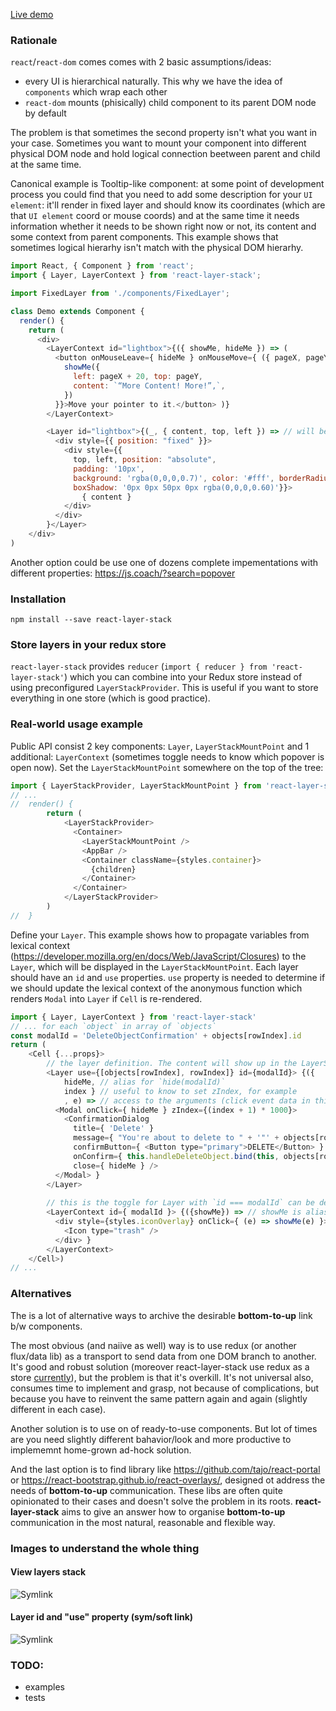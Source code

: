 [Live demo](https://fckt.github.io/react-layer-stack/)

### Rationale
`react`/`react-dom` comes comes with 2 basic assumptions/ideas:
- every UI is hierarchical naturally. This why we have the idea of `components` which wrap each other
- `react-dom` mounts (phisically) child component to its parent DOM node by default

The problem is that sometimes the second property isn't what you want in your case. Sometimes you want to mount your component into different physical DOM node and hold logical connection beetween parent and child at the same time.

Canonical example is Tooltip-like component: at some point of development process you could find that you need to add some description for your `UI element`: it'll render in fixed layer and should know its coordinates (which are that `UI element` coord or mouse coords) and at the same time it needs information whether it needs to be shown right now or not, its content and some context from parent components. This example shows that sometimes logical hierarhy isn't match with the physical DOM hierarhy.

```javascript
import React, { Component } from 'react';
import { Layer, LayerContext } from 'react-layer-stack';

import FixedLayer from './components/FixedLayer';

class Demo extends Component {
  render() {
    return (
      <div>
        <LayerContext id="lightbox">{({ showMe, hideMe }) => (
          <button onMouseLeave={ hideMe } onMouseMove={ ({ pageX, pageY }) => {
            showMe({
              left: pageX + 20, top: pageY,
              content: `“More Content! More!”,`,
            })
          }}>Move your pointer to it.</button> )}
        </LayerContext>

        <Layer id="lightbox">{(_, { content, top, left }) => // will be redered into <LayerStackMountPoint />
          <div style={{ position: "fixed" }}>
            <div style={{
              top, left, position: "absolute",
              padding: '10px',
              background: 'rgba(0,0,0,0.7)', color: '#fff', borderRadius: '5px',
              boxShadow: '0px 0px 50px 0px rgba(0,0,0,0.60)'}}>
                { content }
            </div>
          </div>
        }</Layer>
    </div>
)
```

Another option could be use one of dozens complete impementations with different properties:
https://js.coach/?search=popover

### Installation
```
npm install --save react-layer-stack
```

### Store layers in your redux store

`react-layer-stack` provides `reducer` (`import { reducer } from 'react-layer-stack'`) which you can combine into your Redux store instead of using preconfigured `LayerStackProvider`. This is useful if you want to store everything in one store (which is good practice).

### Real-world usage example

Public API consist 2 key components: `Layer`, `LayerStackMountPoint` and 1 additional: `LayerContext` (sometimes toggle needs to know which popover is open now).
Set the `LayerStackMountPoint` somewhere on the top of the tree:

```javascript
import { LayerStackProvider, LayerStackMountPoint } from 'react-layer-stack'
// ...
//  render() {
        return (
            <LayerStackProvider>
              <Container>
                <LayerStackMountPoint />
                <AppBar />
                <Container className={styles.container}>
                  {children}
                </Container>
              </Container>
            </LayerStackProvider>
        )
//  }
```

Define your `Layer`. This example shows how to propagate variables from lexical context (https://developer.mozilla.org/en/docs/Web/JavaScript/Closures) to the `Layer`, which will be displayed in the `LayerStackMountPoint`. Each layer should have an `id` and `use` properties. `use` property is needed to determine if we should update the lexical context of the anonymous function which renders `Modal` into `Layer` if `Cell` is re-rendered.

```javascript
import { Layer, LayerContext } from 'react-layer-stack'
// ... for each `object` in array of `objects`
const modalId = 'DeleteObjectConfirmation' + objects[rowIndex].id
return (
    <Cell {...props}>
        // the layer definition. The content will show up in the LayerStackMountPoint when `show(modalId)` be fired in LayerContext
        <Layer use={[objects[rowIndex], rowIndex]} id={modalId}> {({
            hideMe, // alias for `hide(modalId)`
            index } // useful to know to set zIndex, for example
            , e) => // access to the arguments (click event data in this example)
          <Modal onClick={ hideMe } zIndex={(index + 1) * 1000}>
            <ConfirmationDialog
              title={ 'Delete' }
              message={ "You're about to delete to " + '"' + objects[rowIndex].name + '"' }
              confirmButton={ <Button type="primary">DELETE</Button> }
              onConfirm={ this.handleDeleteObject.bind(this, objects[rowIndex].name, hideMe) } // hide after confirmation
              close={ hideMe } />
          </Modal> }
        </Layer>
        
        // this is the toggle for Layer with `id === modalId` can be defined everywhere in the components tree
        <LayerContext id={ modalId }> {({showMe}) => // showMe is alias for `show(modalId)`
          <div style={styles.iconOverlay} onClick={ (e) => showMe(e) }> // additional arguments can be passed (like event)
            <Icon type="trash" />
          </div> }
        </LayerContext>
    </Cell>)
// ...
```

### Alternatives
The is a lot of alternative ways to archive the desirable **bottom-to-up** link b/w components.

The most obvious (and naiive as well) way is to use redux (or another flux/data lib) as a transport to send data from one DOM branch to another. It's good and robust solution (moreover react-layer-stack use redux as a store [currently](https://github.com/fckt/react-layer-stack/blob/master/README.md#one-important-thing-to-know)), but the problem is that it's  overkill. It's not universal also, consumes time to implement and grasp, not because of complications, but because you have to reinvent the same pattern again and again (slightly different in each case).

Another solution is to use on of ready-to-use components. But lot of times are you need slightly different bahavior/look and more productive to implememnt home-grown ad-hock solution.

And the last option is to find library like https://github.com/tajo/react-portal or https://react-bootstrap.github.io/react-overlays/, designed ot address the needs of **bottom-to-up** communication. These libs are often quite opinionated to their cases and doesn't solve the problem in its roots. **react-layer-stack** aims to give an answer how to organise **bottom-to-up** communication in the most natural, reasonable and flexible way.

### Images to understand the whole thing
#### View layers stack
![Symlink](http://cfs6.tistory.com/upload_control/download.blog?fhandle=YmxvZzE1NzczMkBmczYudGlzdG9yeS5jb206L2F0dGFjaC8wLzEzMDAwMDAwMDAyMi5qcGc%3D)

#### Layer id and "use" property (sym/soft link)
![Symlink](http://1.bp.blogspot.com/-gZMz1nF3GC0/UiyehOS_bWI/AAAAAAAABQI/BpYyEtadcEg/s640/profiles1.png)

### TODO:
* examples
* tests
